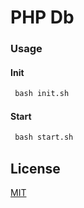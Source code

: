 # PHP Db


### Usage

#### Init
```python
 bash init.sh
```

#### Start
```python
 bash start.sh
```

## License
[MIT](https://choosealicense.com/licenses/mit/)
